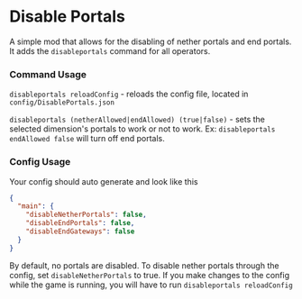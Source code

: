 # Disable Portals
A simple mod that allows for the disabling of nether portals
and end portals. It adds the `disableportals` command for all
operators.

### Command Usage
`disableportals reloadConfig` - reloads the config file, 
located in `config/DisablePortals.json`

`disableportals (netherAllowed|endAllowed) (true|false)` - 
sets the selected dimension's portals to work or not to work.
Ex: `disableportals endAllowed false` will turn off end 
portals.

### Config Usage
Your config should auto generate and look like this
```json
{
  "main": {
    "disableNetherPortals": false,
    "disableEndPortals": false,
    "disableEndGateways": false
  }
}
```
By default, no portals are disabled. To disable nether
portals through the config, set `disableNetherPortals` to 
true. If you make changes to the config while the game is
running, you will have to run `disableportals reloadConfig`